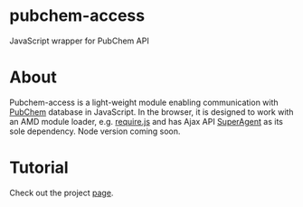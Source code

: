 # pubchem-access
JavaScript wrapper for PubChem API

# About
Pubchem-access is a light-weight module enabling communication with [PubChem](https://pubchem.ncbi.nlm.nih.gov/) database in JavaScript. In the browser, it is designed to work with an AMD module loader, e.g. [require.js](http://requirejs.org/) and has Ajax API [SuperAgent](https://github.com/visionmedia/superagent) as its sole dependency.
Node version coming soon.

# Tutorial
Check out the project [page](http://mmmalik.github.io/pubchem-access/).